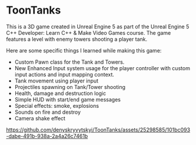 # ToonTanks
This is a 3D game created in Unreal Engine 5 as part of the Unreal Engine 5 C++ Developer: Learn C++ & Make Video Games course. The game features a level with enemy towers shooting a player tank.

Here are some specific things I learned while making this game:

- Custom Pawn class for the Tank and Towers.
- New Enhanced Input system usage for the player controller with custom input actions and input mapping context.
- Tank movement using player input
- Projectiles spawning on Tank/Tower shooting
- Health, damage and destruction logic
- Simple HUD with start/end game messages
- Special effects: smoke, explosions
- Sounds on fire and destroy
- Camera shake effect

https://github.com/denyskryvytskyi/ToonTanks/assets/25298585/101bc093-dabe-491b-938a-2a4a26c7461b

